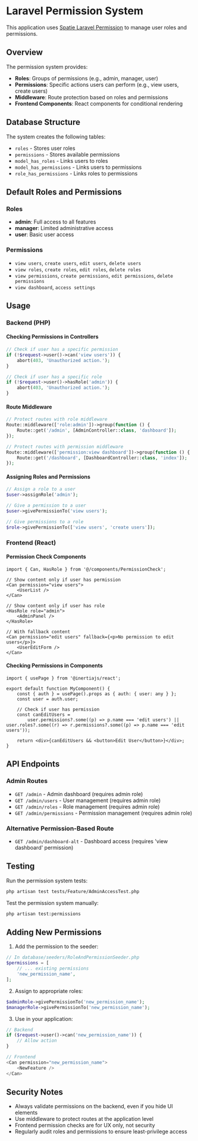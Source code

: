 # Laravel Permission System

This application uses [Spatie Laravel Permission](https://spatie.be/docs/laravel-permission) to manage user roles and permissions.

## Overview

The permission system provides:

- **Roles**: Groups of permissions (e.g., admin, manager, user)
- **Permissions**: Specific actions users can perform (e.g., view users, create users)
- **Middleware**: Route protection based on roles and permissions
- **Frontend Components**: React components for conditional rendering

## Database Structure

The system creates the following tables:

- `roles` - Stores user roles
- `permissions` - Stores available permissions
- `model_has_roles` - Links users to roles
- `model_has_permissions` - Links users to permissions
- `role_has_permissions` - Links roles to permissions

## Default Roles and Permissions

### Roles

- **admin**: Full access to all features
- **manager**: Limited administrative access
- **user**: Basic user access

### Permissions

- `view users`, `create users`, `edit users`, `delete users`
- `view roles`, `create roles`, `edit roles`, `delete roles`
- `view permissions`, `create permissions`, `edit permissions`, `delete permissions`
- `view dashboard`, `access settings`

## Usage

### Backend (PHP)

#### Checking Permissions in Controllers

```php
// Check if user has a specific permission
if (!$request->user()->can('view users')) {
    abort(403, 'Unauthorized action.');
}

// Check if user has a specific role
if (!$request->user()->hasRole('admin')) {
    abort(403, 'Unauthorized action.');
}
```

#### Route Middleware

```php
// Protect routes with role middleware
Route::middleware(['role:admin'])->group(function () {
    Route::get('/admin', [AdminController::class, 'dashboard']);
});

// Protect routes with permission middleware
Route::middleware(['permission:view dashboard'])->group(function () {
    Route::get('/dashboard', [DashboardController::class, 'index']);
});
```

#### Assigning Roles and Permissions

```php
// Assign a role to a user
$user->assignRole('admin');

// Give a permission to a user
$user->givePermissionTo('view users');

// Give permissions to a role
$role->givePermissionTo(['view users', 'create users']);
```

### Frontend (React)

#### Permission Check Components

```tsx
import { Can, HasRole } from '@/components/PermissionCheck';

// Show content only if user has permission
<Can permission="view users">
    <UserList />
</Can>

// Show content only if user has role
<HasRole role="admin">
    <AdminPanel />
</HasRole>

// With fallback content
<Can permission="edit users" fallback={<p>No permission to edit users</p>}>
    <UserEditForm />
</Can>
```

#### Checking Permissions in Components

```tsx
import { usePage } from '@inertiajs/react';

export default function MyComponent() {
    const { auth } = usePage().props as { auth: { user: any } };
    const user = auth.user;

    // Check if user has permission
    const canEditUsers =
        user.permissions?.some((p) => p.name === 'edit users') || user.roles?.some((r) => r.permissions?.some((p) => p.name === 'edit users'));

    return <div>{canEditUsers && <button>Edit User</button>}</div>;
}
```

## API Endpoints

### Admin Routes

- `GET /admin` - Admin dashboard (requires admin role)
- `GET /admin/users` - User management (requires admin role)
- `GET /admin/roles` - Role management (requires admin role)
- `GET /admin/permissions` - Permission management (requires admin role)

### Alternative Permission-Based Route

- `GET /admin/dashboard-alt` - Dashboard access (requires 'view dashboard' permission)

## Testing

Run the permission system tests:

```bash
php artisan test tests/Feature/AdminAccessTest.php
```

Test the permission system manually:

```bash
php artisan test:permissions
```

## Adding New Permissions

1. Add the permission to the seeder:

```php
// In database/seeders/RoleAndPermissionSeeder.php
$permissions = [
    // ... existing permissions
    'new_permission_name',
];
```

2. Assign to appropriate roles:

```php
$adminRole->givePermissionTo('new_permission_name');
$managerRole->givePermissionTo('new_permission_name');
```

3. Use in your application:

```php
// Backend
if ($request->user()->can('new_permission_name')) {
    // Allow action
}

// Frontend
<Can permission="new_permission_name">
    <NewFeature />
</Can>
```

## Security Notes

- Always validate permissions on the backend, even if you hide UI elements
- Use middleware to protect routes at the application level
- Frontend permission checks are for UX only, not security
- Regularly audit roles and permissions to ensure least-privilege access

